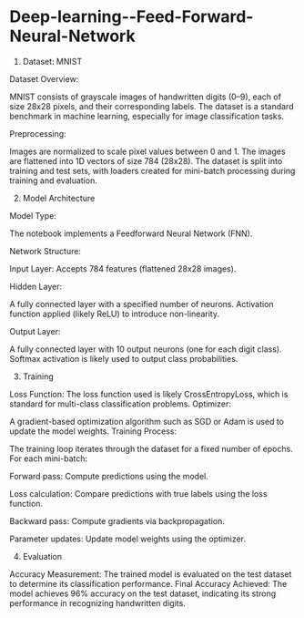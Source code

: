 # Deep-learning--Feed-Forward-Neural-Network
1. Dataset: MNIST

Dataset Overview:

MNIST consists of grayscale images of handwritten digits (0–9), each of size 28x28 pixels, and their corresponding labels. The dataset is a standard benchmark in machine learning, especially for image classification tasks.

Preprocessing:

Images are normalized to scale pixel values between 0 and 1. The images are flattened into 1D vectors of size 784 (28x28). The dataset is split into training and test sets, with loaders created for mini-batch processing during training and evaluation.

2. Model Architecture

Model Type:

The notebook implements a Feedforward Neural Network (FNN).

Network Structure:

Input Layer: Accepts 784 features (flattened 28x28 images).

Hidden Layer:

A fully connected layer with a specified number of neurons. Activation function applied (likely ReLU) to introduce non-linearity.

Output Layer:

A fully connected layer with 10 output neurons (one for each digit class). Softmax activation is likely used to output class probabilities.

3. Training

Loss Function: The loss function used is likely CrossEntropyLoss, which is standard for multi-class classification problems. Optimizer:

A gradient-based optimization algorithm such as SGD or Adam is used to update the model weights. Training Process:

The training loop iterates through the dataset for a fixed number of epochs. For each mini-batch:

Forward pass: Compute predictions using the model.

Loss calculation: Compare predictions with true labels using the loss function.

Backward pass: Compute gradients via backpropagation.

Parameter updates: Update model weights using the optimizer.

4. Evaluation

Accuracy Measurement: The trained model is evaluated on the test dataset to determine its classification performance. Final Accuracy Achieved: The model achieves 96% accuracy on the test dataset, indicating its strong performance in recognizing handwritten digits.
